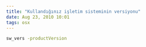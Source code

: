 ```yaml
---
title: "Kullandığınız işletim sisteminin versiyonu"
date: Aug 23, 2010 10:01
tags: osx
---
```


```bash
sw_vers -productVersion
```